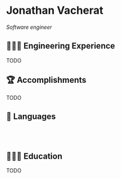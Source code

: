 # Jonathan Vacherat

_Software engineer_ <br>

## 👩🏼‍💻 Engineering Experience

TODO
  
## 🏆 Accomplishments

TODO

## 💬 Languages

<br><br>

## 👩🏼‍🎓 Education

TODO
